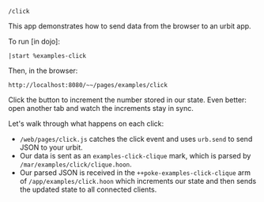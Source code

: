 `/click`

This app demonstrates how to send data from the browser to an urbit app.

To run [in dojo]:

    |start %examples-click

Then, in the browser:

    http://localhost:8080/~~/pages/examples/click

Click the button to increment the number stored in our state.  Even better: open another tab and watch the increments stay in sync.

Let's walk through what happens on each click:

- `/web/pages/click.js` catches the click event and uses `urb.send` to send JSON to your urbit.
- Our data is sent as an `examples-click-clique` mark, which is parsed by `/mar/examples/click/clique.hoon`.
- Our parsed JSON is received in the `++poke-examples-click-clique` arm of `/app/examples/click.hoon` which increments our state and then sends the updated state to all connected clients.

